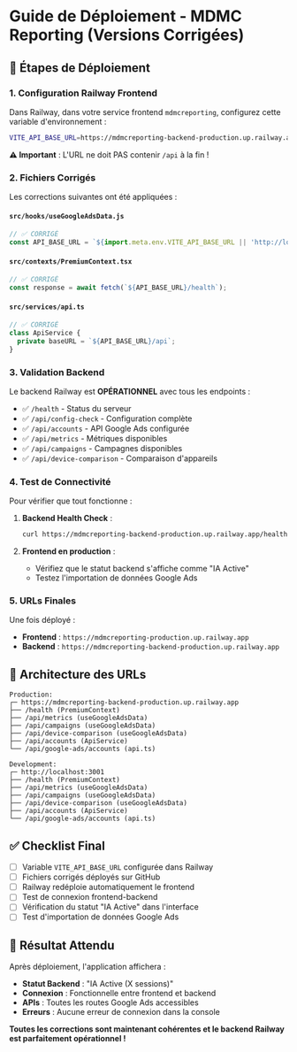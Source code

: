 # Guide de Déploiement - MDMC Reporting (Versions Corrigées)

## 🚀 Étapes de Déploiement

### 1. Configuration Railway Frontend

Dans Railway, dans votre service frontend `mdmcreporting`, configurez cette variable d'environnement :

```bash
VITE_API_BASE_URL=https://mdmcreporting-backend-production.up.railway.app
```

**⚠️ Important** : L'URL ne doit PAS contenir `/api` à la fin !

### 2. Fichiers Corrigés

Les corrections suivantes ont été appliquées :

#### `src/hooks/useGoogleAdsData.js`
```javascript
// ✅ CORRIGÉ
const API_BASE_URL = `${import.meta.env.VITE_API_BASE_URL || 'http://localhost:3001'}/api`;
```

#### `src/contexts/PremiumContext.tsx`
```typescript
// ✅ CORRIGÉ
const response = await fetch(`${API_BASE_URL}/health`);
```

#### `src/services/api.ts`
```typescript
// ✅ CORRIGÉ
class ApiService {
  private baseURL = `${API_BASE_URL}/api`;
}
```

### 3. Validation Backend

Le backend Railway est **OPÉRATIONNEL** avec tous les endpoints :

- ✅ `/health` - Status du serveur
- ✅ `/api/config-check` - Configuration complète
- ✅ `/api/accounts` - API Google Ads configurée
- ✅ `/api/metrics` - Métriques disponibles
- ✅ `/api/campaigns` - Campagnes disponibles
- ✅ `/api/device-comparison` - Comparaison d'appareils

### 4. Test de Connectivité

Pour vérifier que tout fonctionne :

1. **Backend Health Check** :
   ```bash
   curl https://mdmcreporting-backend-production.up.railway.app/health
   ```

2. **Frontend en production** :
   - Vérifiez que le statut backend s'affiche comme "IA Active"
   - Testez l'importation de données Google Ads

### 5. URLs Finales

Une fois déployé :
- **Frontend** : `https://mdmcreporting-production.up.railway.app`
- **Backend** : `https://mdmcreporting-backend-production.up.railway.app`

## 🔧 Architecture des URLs

```
Production:
┌─ https://mdmcreporting-backend-production.up.railway.app
├── /health (PremiumContext)
├── /api/metrics (useGoogleAdsData)
├── /api/campaigns (useGoogleAdsData)
├── /api/device-comparison (useGoogleAdsData)
├── /api/accounts (ApiService)
└── /api/google-ads/accounts (api.ts)

Development:
┌─ http://localhost:3001
├── /health (PremiumContext)
├── /api/metrics (useGoogleAdsData)
├── /api/campaigns (useGoogleAdsData)
├── /api/device-comparison (useGoogleAdsData)
├── /api/accounts (ApiService)
└── /api/google-ads/accounts (api.ts)
```

## ✅ Checklist Final

- [ ] Variable `VITE_API_BASE_URL` configurée dans Railway
- [ ] Fichiers corrigés déployés sur GitHub
- [ ] Railway redéploie automatiquement le frontend
- [ ] Test de connexion frontend-backend
- [ ] Vérification du statut "IA Active" dans l'interface
- [ ] Test d'importation de données Google Ads

## 🎯 Résultat Attendu

Après déploiement, l'application affichera :
- **Statut Backend** : "IA Active (X sessions)"
- **Connexion** : Fonctionnelle entre frontend et backend
- **APIs** : Toutes les routes Google Ads accessibles
- **Erreurs** : Aucune erreur de connexion dans la console

**Toutes les corrections sont maintenant cohérentes et le backend Railway est parfaitement opérationnel !**
